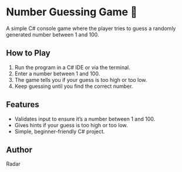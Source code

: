 # Number Guessing Game 🎯

A simple C# console game where the player tries to guess a randomly generated number between 1 and 100.

## How to Play
1. Run the program in a C# IDE or via the terminal.
2. Enter a number between 1 and 100.
3. The game tells you if your guess is too high or too low.
4. Keep guessing until you find the correct number.

## Features
- Validates input to ensure it’s a number between 1 and 100.
- Gives hints if your guess is too high or too low.
- Simple, beginner-friendly C# project.


## Author 
Radar
